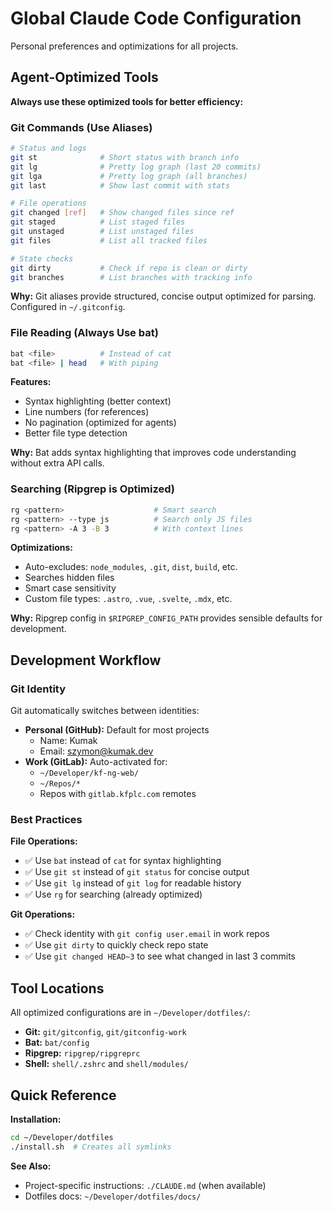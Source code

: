 # Global Claude Code Configuration

Personal preferences and optimizations for all projects.

## Agent-Optimized Tools

**Always use these optimized tools for better efficiency:**

### Git Commands (Use Aliases)
```bash
# Status and logs
git st              # Short status with branch info
git lg              # Pretty log graph (last 20 commits)
git lga             # Pretty log graph (all branches)
git last            # Show last commit with stats

# File operations
git changed [ref]   # Show changed files since ref
git staged          # List staged files
git unstaged        # List unstaged files
git files           # List all tracked files

# State checks
git dirty           # Check if repo is clean or dirty
git branches        # List branches with tracking info
```

**Why:** Git aliases provide structured, concise output optimized for parsing. Configured in `~/.gitconfig`.

### File Reading (Always Use bat)
```bash
bat <file>          # Instead of cat
bat <file> | head   # With piping
```

**Features:**
- Syntax highlighting (better context)
- Line numbers (for references)
- No pagination (optimized for agents)
- Better file type detection

**Why:** Bat adds syntax highlighting that improves code understanding without extra API calls.

### Searching (Ripgrep is Optimized)
```bash
rg <pattern>                    # Smart search
rg <pattern> --type js          # Search only JS files
rg <pattern> -A 3 -B 3          # With context lines
```

**Optimizations:**
- Auto-excludes: `node_modules`, `.git`, `dist`, `build`, etc.
- Searches hidden files
- Smart case sensitivity
- Custom file types: `.astro`, `.vue`, `.svelte`, `.mdx`, etc.

**Why:** Ripgrep config in `$RIPGREP_CONFIG_PATH` provides sensible defaults for development.

## Development Workflow

### Git Identity
Git automatically switches between identities:
- **Personal (GitHub):** Default for most projects
  - Name: Kumak
  - Email: szymon@kumak.dev
- **Work (GitLab):** Auto-activated for:
  - `~/Developer/kf-ng-web/`
  - `~/Repos/*`
  - Repos with `gitlab.kfplc.com` remotes

### Best Practices

**File Operations:**
- ✅ Use `bat` instead of `cat` for syntax highlighting
- ✅ Use `git st` instead of `git status` for concise output
- ✅ Use `git lg` instead of `git log` for readable history
- ✅ Use `rg` for searching (already optimized)

**Git Operations:**
- ✅ Check identity with `git config user.email` in work repos
- ✅ Use `git dirty` to quickly check repo state
- ✅ Use `git changed HEAD~3` to see what changed in last 3 commits

## Tool Locations

All optimized configurations are in `~/Developer/dotfiles/`:
- **Git:** `git/gitconfig`, `git/gitconfig-work`
- **Bat:** `bat/config`
- **Ripgrep:** `ripgrep/ripgreprc`
- **Shell:** `shell/.zshrc` and `shell/modules/`

## Quick Reference

**Installation:**
```bash
cd ~/Developer/dotfiles
./install.sh  # Creates all symlinks
```

**See Also:**
- Project-specific instructions: `./CLAUDE.md` (when available)
- Dotfiles docs: `~/Developer/dotfiles/docs/`
